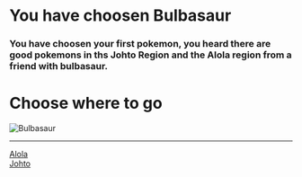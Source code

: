 # You have choosen Bulbasaur
### You have choosen your first pokemon, you heard there are good pokemons in ths Johto Region and the Alola region from a friend with bulbasaur.    
# Choose where to go  

![Bulbasaur](../img/Bulbasaur) 

---
[Alola](alola.md)  
[Johto](johto.md)  